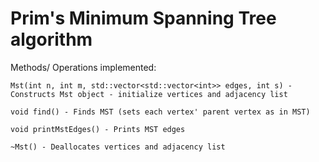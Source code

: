 # Prim's Minimum Spanning Tree algorithm

Methods/ Operations implemented:


	Mst(int n, int m, std::vector<std::vector<int>> edges, int s) - Constructs Mst object - initialize vertices and adjacency list

	void find() - Finds MST (sets each vertex' parent vertex as in MST)

	void printMstEdges() - Prints MST edges

	~Mst() - Deallocates vertices and adjacency list

